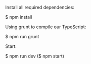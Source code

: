 Install all required dependencies:

$ npm install



Using grunt to compile our TypeScript:

$ npm run grunt



Start:

$ npm run dev
($ npm start)


